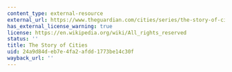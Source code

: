 ```yaml
---
content_type: external-resource
external_url: https://www.theguardian.com/cities/series/the-story-of-cities
has_external_license_warning: true
license: https://en.wikipedia.org/wiki/All_rights_reserved
status: ''
title: The Story of Cities
uid: 24a9d84d-eb7e-4fa2-afdd-1773be14c30f
wayback_url: ''
---
```

